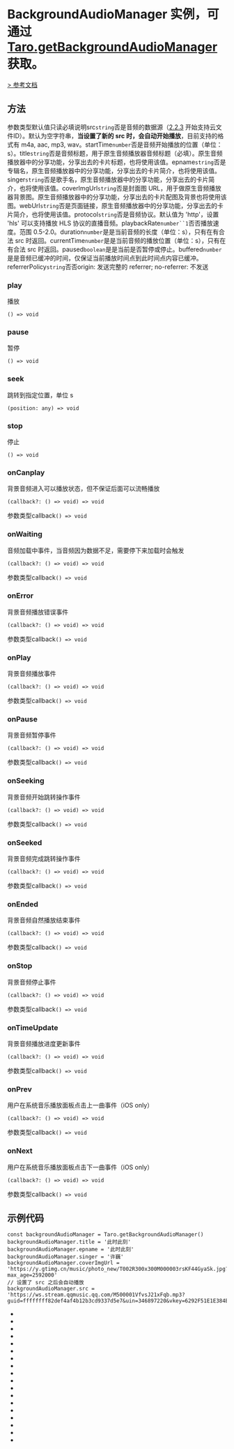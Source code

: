 # BackgroundAudioManager 实例，可通过 [Taro.getBackgroundAudioManager](getBackgroundAudioManager.html) 获取。
[> 参考文档
](https://developers.weixin.qq.com/miniprogram/dev/api/media/background-audio/BackgroundAudioManager.html)
## 方法[​](BackgroundAudioManager.html#方法)
参数类型默认值只读必填说明src`string`否是音频的数据源（[2.2.3](https://developers.weixin.qq.com/miniprogram/dev/framework/compatibility.html) 开始支持云文件ID）。默认为空字符串，**当设置了新的 src 时，会自动开始播放**，目前支持的格式有 m4a, aac, mp3, wav。startTime`number`否是音频开始播放的位置（单位：s）。title`string`否是音频标题，用于原生音频播放器音频标题（必填）。原生音频播放器中的分享功能，分享出去的卡片标题，也将使用该值。epname`string`否是专辑名，原生音频播放器中的分享功能，分享出去的卡片简介，也将使用该值。singer`string`否是歌手名，原生音频播放器中的分享功能，分享出去的卡片简介，也将使用该值。coverImgUrl`string`否是封面图 URL，用于做原生音频播放器背景图。原生音频播放器中的分享功能，分享出去的卡片配图及背景也将使用该图。webUrl`string`否是页面链接，原生音频播放器中的分享功能，分享出去的卡片简介，也将使用该值。protocol`string`否是音频协议。默认值为 'http'，设置 'hls' 可以支持播放 HLS 协议的直播音频。playbackRate`number``1`否否播放速度。范围 0.5-2.0。duration`number`是是当前音频的长度（单位：s），只有在有合法 src 时返回。currentTime`number`是是当前音频的播放位置（单位：s），只有在有合法 src 时返回。paused`boolean`是是当前是否暂停或停止。buffered`number`是是音频已缓冲的时间，仅保证当前播放时间点到此时间点内容已缓冲。referrerPolicy`string`否否origin: 发送完整的 referrer; no-referrer: 不发送
### play[​](BackgroundAudioManager.html#play)
播放
```tsx
() => void
```

### pause[​](BackgroundAudioManager.html#pause)
暂停
```tsx
() => void
```

### seek[​](BackgroundAudioManager.html#seek)
跳转到指定位置，单位 s
```tsx
(position: any) => void
```

### stop[​](BackgroundAudioManager.html#stop)
停止
```tsx
() => void
```

### onCanplay[​](BackgroundAudioManager.html#oncanplay)
背景音频进入可以播放状态，但不保证后面可以流畅播放
```tsx
(callback?: () => void) => void
```
参数类型callback`() => void`
### onWaiting[​](BackgroundAudioManager.html#onwaiting)
音频加载中事件，当音频因为数据不足，需要停下来加载时会触发
```tsx
(callback?: () => void) => void
```
参数类型callback`() => void`
### onError[​](BackgroundAudioManager.html#onerror)
背景音频播放错误事件
```tsx
(callback?: () => void) => void
```
参数类型callback`() => void`
### onPlay[​](BackgroundAudioManager.html#onplay)
背景音频播放事件
```tsx
(callback?: () => void) => void
```
参数类型callback`() => void`
### onPause[​](BackgroundAudioManager.html#onpause)
背景音频暂停事件
```tsx
(callback?: () => void) => void
```
参数类型callback`() => void`
### onSeeking[​](BackgroundAudioManager.html#onseeking)
背景音频开始跳转操作事件
```tsx
(callback?: () => void) => void
```
参数类型callback`() => void`
### onSeeked[​](BackgroundAudioManager.html#onseeked)
背景音频完成跳转操作事件
```tsx
(callback?: () => void) => void
```
参数类型callback`() => void`
### onEnded[​](BackgroundAudioManager.html#onended)
背景音频自然播放结束事件
```tsx
(callback?: () => void) => void
```
参数类型callback`() => void`
### onStop[​](BackgroundAudioManager.html#onstop)
背景音频停止事件
```tsx
(callback?: () => void) => void
```
参数类型callback`() => void`
### onTimeUpdate[​](BackgroundAudioManager.html#ontimeupdate)
背景音频播放进度更新事件
```tsx
(callback?: () => void) => void
```
参数类型callback`() => void`
### onPrev[​](BackgroundAudioManager.html#onprev)
用户在系统音乐播放面板点击上一曲事件（iOS only）
```tsx
(callback?: () => void) => void
```
参数类型callback`() => void`
### onNext[​](BackgroundAudioManager.html#onnext)
用户在系统音乐播放面板点击下一曲事件（iOS only）
```tsx
(callback?: () => void) => void
```
参数类型callback`() => void`
## 示例代码[​](BackgroundAudioManager.html#示例代码)
```tsx
const backgroundAudioManager = Taro.getBackgroundAudioManager()
backgroundAudioManager.title = '此时此刻'
backgroundAudioManager.epname = '此时此刻'
backgroundAudioManager.singer = '许巍'
backgroundAudioManager.coverImgUrl = 'https://y.gtimg.cn/music/photo_new/T002R300x300M000003rsKF44GyaSk.jpg?max_age=2592000'
// 设置了 src 之后会自动播放
backgroundAudioManager.src = 'https://ws.stream.qqmusic.qq.com/M500001VfvsJ21xFqb.mp3?guid=ffffffff82def4af4b12b3cd9337d5e7&uin=346897220&vkey=6292F51E1E384E061FF02C31F716658E5C81F5594D561F2E88B854E81CAAB7806D5E4F103E55D33C16F3FAC506D1AB172DE8600B37E43FAD&fromtag=46'
```

- 

- 
- 
- 
- 
- 
- 
- 
- 
- 
- 
- 
- 
- 
- 
- 
- 

-
